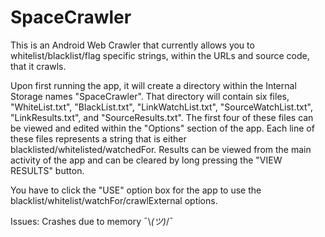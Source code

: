 # SpaceCrawler

This is an Android Web Crawler that currently allows you to whitelist/blacklist/flag specific strings, within the URLs and source code, that it crawls.

Upon first running the app, it will create a directory within the Internal Storage names "SpaceCrawler".  That directory will contain six files, "WhiteList.txt", "BlackList.txt", "LinkWatchList.txt", "SourceWatchList.txt", "LinkResults.txt", and "SourceResults.txt".  The first four of these files can be viewed and edited within the "Options" section of the app.  Each line of these files represents a string that is either blacklisted/whitelisted/watchedFor.  Results can be viewed from the main activity of the app and can be cleared by long pressing the "VIEW RESULTS" button.

You have to click the "USE" option box for the app to use the blacklist/whitelist/watchFor/crawlExternal options.

Issues: Crashes due to memory ¯\\_(ツ)_/¯
